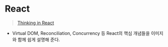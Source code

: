 # React
> [Thinking in React](https://velog.io/@hyunjine/Thinking-in-React)
- Virtual DOM, Reconciliation, Concurrency 등 React의 핵심 개념들을 이미지와 함께 쉽게 설명해 준다.
